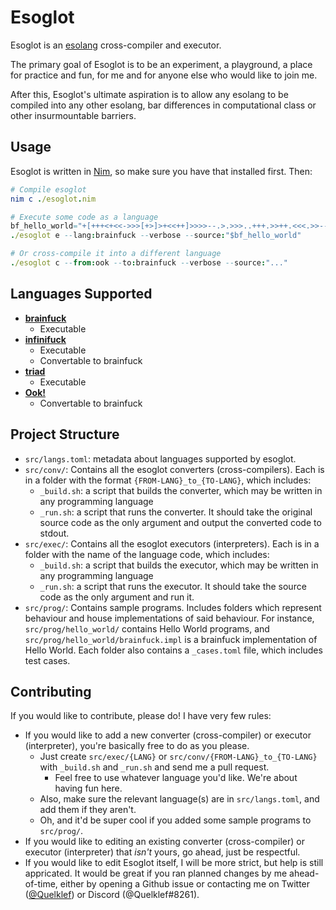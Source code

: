 # Esoglot

Esoglot is an [esolang](esolangs.org) cross-compiler and executor.

The primary goal of Esoglot is to be an experiment, a playground, a place for practice and fun, for me and for anyone else who would like to join me.

After this, Esoglot's ultimate aspiration is to allow any esolang to be compiled into any other esolang, bar differences in computational class or other insurmountable barriers.

## Usage

Esoglot is written in [Nim](https://nim-lang.org/), so make sure you have that installed first. Then:

```nim
# Compile esoglot
nim c ./esoglot.nim

# Execute some code as a language
bf_hello_world="+[+++<+<<->>>[+>]>+<<++]>>>>--.>.>>>..+++.>>++.<<<.>>--.<.+++.------.<<<-.<<."
./esoglot e --lang:brainfuck --verbose --source:"$bf_hello_world"

# Or cross-compile it into a different language
./esoglot c --from:ook --to:brainfuck --verbose --source:"..."
```

## Languages Supported

[comment]: <> (Do not edit this section directly; run the readme-updating script)

[comment]: <> (BEGIN LANG LIST)

- [**brainfuck**](http://esolangs.org/wiki/brainfuck)
  - Executable
- [**infinifuck**](https://esolangs.org/wiki/Infinifuck)
  - Executable
  - Convertable to brainfuck
- [**triad**](https://esolangs.org/wiki/Triad)
  - Executable
- [**Ook!**](http://esolangs.org/wiki/Ook)
  - Convertable to brainfuck

[comment]: <> (END LANG LIST)

## Project Structure

- `src/langs.toml`: metadata about languages supported by esoglot.
- `src/conv/`: Contains all the esoglot converters (cross-compilers). Each is in a folder with the format `{FROM-LANG}_to_{TO-LANG}`, which includes:
  - `_build.sh`: a script that builds the converter, which may be written in any programming language
  - `_run.sh`: a script that runs the converter. It should take the original source code as the only argument and output the converted code to stdout.
- `src/exec/`: Contains all the esoglot executors (interpreters). Each is in a folder with the name of the language code, which includes:
  - `_build.sh`: a script that builds the executor, which may be written in any programming language
  - `_run.sh`: a script that runs the executor. It should take the source code as the only argument and run it.
- `src/prog/`: Contains sample programs. Includes folders which represent behaviour and house implementations of said behaviour. For instance, `src/prog/hello_world/` contains Hello World programs, and `src/prog/hello_world/brainfuck.impl` is a brainfuck implementation of Hello World. Each folder also contains a `_cases.toml` file, which includes test cases.

## Contributing

If you would like to contribute, please do! I have very few rules:

- If you would like to add a new converter (cross-compiler) or executor (interpreter), you're basically free to do as you please.
  - Just create `src/exec/{LANG}` or `src/conv/{FROM-LANG}_to_{TO-LANG}` with `_build.sh` and `_run.sh` and send me a pull request.
    - Feel free to use whatever language you'd like. We're about having fun here.
  - Also, make sure the relevant language(s) are in `src/langs.toml`, and add them if they aren't.
  - Oh, and it'd be super cool if you added some sample programs to `src/prog/`.
- If you would like to editing an existing converter (cross-compiler) or executor (interpreter) that *isn't* yours, go ahead, just be respectful.
- If you would like to edit Esoglot itself, I will be more strict, but help is still appricated. It would be great if you ran planned changes by me ahead-of-time, either by opening a Github issue or contacting me on Twitter ([@Quelklef](https://twitter.com/quelklef)) or Discord (@Quelklef#8261).



